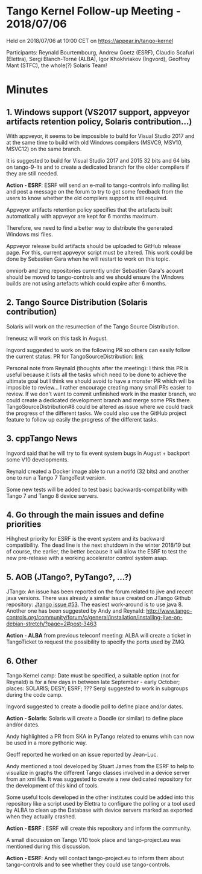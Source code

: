 # Tango Kernel Follow-up Meeting - 2018/07/06

Held on 2018/07/06 at 10:00 CET on https://appear.in/tango-kernel

Participants: Reynald Bourtembourg, Andrew Goetz (ESRF), Claudio Scafuri (Elettra),
              Sergi Blanch-Torné (ALBA), Igor Khokhriakov (Ingvord), Geoffrey Mant (STFC),
              the whole(?) Solaris Team!

# Minutes
## 1. Windows support (VS2017 support, appveyor artifacts retention policy, Solaris contribution...)

With appveyor, it seems to be impossible to build for Visual Studio 2017 and at the same time to build with old Windows compilers (MSVC9, MSV10, MSVC12) on the same branch. 

It is suggested to build for Visual Studio 2017 and 2015 32 bits and 64 bits on tango-9-lts and to create a dedicated branch for the older compilers if they are still needed.

**Action - ESRF**: ESRF will send an e-mail to tango-controls info mailing list and post a message on the forum to try to get some feedback from the users to know whether the old compilers support is still required.

Appveyor artifacts retention policy specifies that the artefacts built automatically with appveyor are kept for 6 months maximum.

Therefore, we need to find a better way to distribute the generated Windows msi files.

Appveyor release build artifacts should be uploaded to GitHub release page. For this, current appveyor script must be altered. This work could be done by Sebastien Gara when he will restart to work on this topic.

omniorb and zmq repositories currently under Sebastien Gara's acount should be moved to tango-controls and we should ensure the Windows builds are not using artefacts which could expire after 6 months.

## 2. Tango Source Distribution (Solaris contribution)

Solaris will work on the resurrection of the Tango Source Distribution.

Ireneusz will work on this task in August.

Ingvord suggested to work on the following PR so others can easily follow the current status: 
PR for TangoSourceDistribution: [link](https://github.com/tango-controls/TangoSourceDistribution/pull/8)

Personal note from Reynald (thoughts after the meeting): I think this PR is useful because it lists all the tasks which need to be done to achieve the ultimate goal but I think we should avoid to have a monster PR which will be imposible to review... I rather encourage creating many small PRs easier to review.
If we don't want to commit unfinished work in the master branch, we could create a dedicated development branch and merge some PRs there. TangoSourceDistribution#8 could be altered as issue where we could track the progress of the different tasks. We could also use the GitHub project feature to follow up easily the progress of the different tasks.

## 3. cppTango News

Ingvord said that he will try to fix event system bugs in August + backport some V10 developments.

Reynald created a Docker image able to run a notifd (32 bits) and another one to run a Tango 7 TangoTest version.

Some new tests will be added to test basic backwards-compatibility with Tango 7 and Tango 8 device servers.

## 4. Go through the main issues and define priorities

Hihghest priority for ESRF is the event system and its backward compatibility. The dead line is the next shutdown in the winter 2018/19 but of course, the earlier, the better because it will allow the ESRF to test the new pre-release with a working accelerator control system asap.

## 5. AOB (JTango?, PyTango?, ...?)

JTango: An issue has been reported on the forum related to jive and recent java versions.
There was already a similar issue created on JTango Github repository: [Jtango issue #53](https://github.com/tango-controls/JTango/issues/53).
The easiest work-around is to use java 8. Another one has been suggested by Andy and Reynald:
http://www.tango-controls.org/community/forum/c/general/installation/installing-jive-on-debian-stretch/?page=2#post-3463

**Action - ALBA** from previous teleconf meeting: ALBA will create a ticket in TangoTicket to request the possibility to specify the ports used by ZMQ.

## 6. Other

Tango Kernel camp: Date must be specified, a suitable option (not for Reynald) is for a few days in between late September - early October; places: SOLARIS; DESY; ESRF; ???
Sergi suggested to work in subgroups during the code camp.

Ingvord suggested to create a doodle poll to define place and/or dates.

**Action - Solaris**: Solaris will create a Doodle (or similar) to define place and/or dates.

Andy highlighted a PR from SKA in PyTango related to enums whih can now be used in a more pythonic way.

Geoff reported he worked on an issue reported by Jean-Luc.

Andy mentioned a tool developed by Stuart James from the ESRF to help to visualize in graphs the different Tango classes involved in a device server from an xmi file. It was suggested to create a new dedicated repository for the development of this kind of tools.

Some useful tools developed in the other institutes could be added into this repository like a script used by Elettra to configure the polling or a tool used by ALBA to clean up the Database with device servers marked as exported when they actually crashed.

**Action - ESRF** : ESRF will create this repository and inform the community.

A small discussion on Tango V10 took place and tango-project.eu was mentioned during this discussion.

**Action - ESRF**: Andy will contact tango-project.eu to inform them about tango-controls and to see whether they could use tango-controls.
